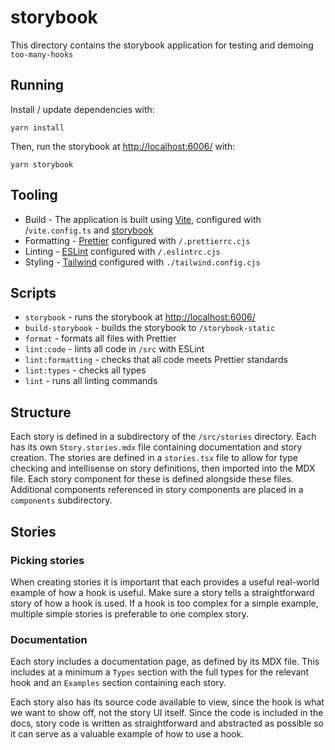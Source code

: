 # storybook

This directory contains the storybook application for testing and demoing `too-many-hooks`

## Running

Install / update dependencies with:

```yarn install```

Then, run the storybook at [http://localhost:6006/](http://localhost:6006/) with:

```yarn storybook```

## Tooling

- Build - The application is built using [Vite](https://vitejs.dev/), configured with /`vite.config.ts` and [storybook](https://storybook.js.org/docs/ember/get-started/introduction)
- Formatting - [Prettier](https://prettier.io/docs/en/) configured with `/.prettierrc.cjs`
- Linting - [ESLint](https://eslint.org/docs/latest/) configured with `/.eslintrc.cjs`
- Styling - [Tailwind](https://tailwindcss.com/docs/installation) configured with `./tailwind.config.cjs`

## Scripts

- `storybook` - runs the storybook at [http://localhost:6006/](http://localhost:6006/)
- `build-storybook` - builds the storybook to `/storybook-static`
- `format` - formats all files with Prettier
- `lint:code` - lints all code in `/src` with ESLint
- `lint:formatting` - checks that all code meets Prettier standards
- `lint:types` - checks all types
- `lint` - runs all linting commands

## Structure

Each story is defined in a subdirectory of the `/src/stories` directory. Each has its own `Story.stories.mdx` file containing documentation and story creation. The stories are defined in a `stories.tsx` file to allow for type checking and intellisense on story definitions, then imported into the MDX file. Each story component for these is defined alongside these files. Additional components referenced in story components are placed in a `components` subdirectory.

## Stories

### Picking stories

When creating stories it is important that each provides a useful real-world example of how a hook is useful. Make sure a story tells a straightforward story of how a hook is used. If a hook is too complex for a simple example, multiple simple stories is preferable to one complex story.

### Documentation

Each story includes a documentation page, as defined by its MDX file. This includes at a minimum a `Types` section with the full types for the relevant hook and an `Examples` section containing each story.

Each story also has its source code available to view, since the hook is what we want to show off, not the story UI itself. Since the code is included in the docs, story code is written as straightforward and abstracted as possible so it can serve as a valuable example of how to use a hook.
